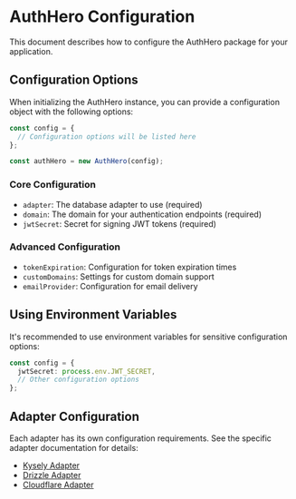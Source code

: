 # AuthHero Configuration

This document describes how to configure the AuthHero package for your application.

## Configuration Options

When initializing the AuthHero instance, you can provide a configuration object with the following options:

```typescript
const config = {
  // Configuration options will be listed here
};

const authHero = new AuthHero(config);
```

### Core Configuration

- `adapter`: The database adapter to use (required)
- `domain`: The domain for your authentication endpoints (required)
- `jwtSecret`: Secret for signing JWT tokens (required)

### Advanced Configuration

- `tokenExpiration`: Configuration for token expiration times
- `customDomains`: Settings for custom domain support
- `emailProvider`: Configuration for email delivery

## Using Environment Variables

It's recommended to use environment variables for sensitive configuration options:

```typescript
const config = {
  jwtSecret: process.env.JWT_SECRET,
  // Other configuration options
};
```

## Adapter Configuration

Each adapter has its own configuration requirements. See the specific adapter documentation for details:

- [Kysely Adapter](../adapters/kysely.md)
- [Drizzle Adapter](../adapters/drizzle.md)
- [Cloudflare Adapter](../adapters/cloudflare.md)